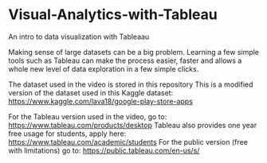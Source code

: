 # Visual-Analytics-with-Tableau
An intro to data visualization with Tableaau

Making sense of large datasets can be a big problem. Learning a few simple tools such as Tableau can make the process easier, faster and allows a whole new level of data exploration in a few simple clicks.

The dataset used in the video is stored in this repository
This is a modified version of the dataset used in this Kaggle dataset:
https://www.kaggle.com/lava18/google-play-store-apps

For the Tableau version used in the video, go to:
https://www.tableau.com/products/desktop
Tableau also provides one year free usage for students, apply here:
https://www.tableau.com/academic/students
For the public version (free with limitations) go to:
https://public.tableau.com/en-us/s/

